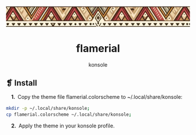 <p align="center">
	<img src="../../banner.webp" alt="" />
</p>
<h1 align="center">flamerial</h1>
<p align="center">konsole</p>

## ❡ Install

&emsp;**1.**&ensp;Copy the theme file flamerial.colorscheme to ~/.local/share/konsole:

```sh
mkdir -p ~/.local/share/konsole;
cp flamerial.colorscheme ~/.local/share/konsole;
```

&emsp;**2.**&ensp;Apply the theme in your konsole profile.
